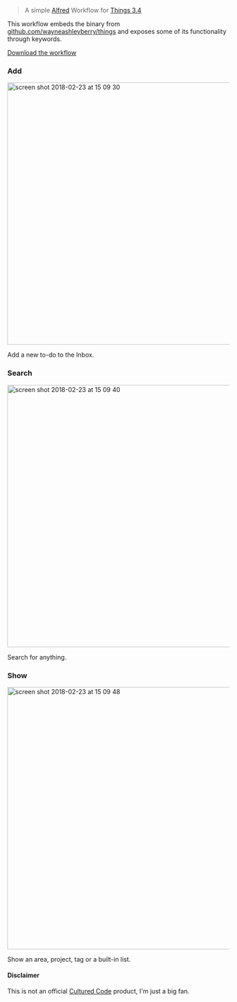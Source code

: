 > A simple [Alfred](https://www.alfredapp.com/) Workflow for [Things 3.4](https://culturedcode.com/things/blog/2018/02/hey-things/)

This workflow embeds the binary from [github.com/wayneashleyberry/things](https://github.com/wayneashleyberry/things) and exposes some of its functionality through keywords.

[Download the workflow](https://github.com/wayneashleyberry/things-alfred-workflow/archive/master.zip)

### Add

<img width="593" alt="screen shot 2018-02-23 at 15 09 30" src="https://user-images.githubusercontent.com/727262/36595641-a118071e-18ab-11e8-8ef0-e284c586f9df.png">

Add a new to-do to the Inbox.

### Search

<img width="593" alt="screen shot 2018-02-23 at 15 09 40" src="https://user-images.githubusercontent.com/727262/36595640-a0e5e13a-18ab-11e8-9860-b77c5694f52d.png">

Search for anything.

### Show

<img width="593" alt="screen shot 2018-02-23 at 15 09 48" src="https://user-images.githubusercontent.com/727262/36595639-a0ae7ef2-18ab-11e8-9a97-a50b68fcbc4f.png">

Show an area, project, tag or a built-in list.

#### Disclaimer

This is not an official [Cultured Code](https://culturedcode.com/) product, I'm just a big fan.
